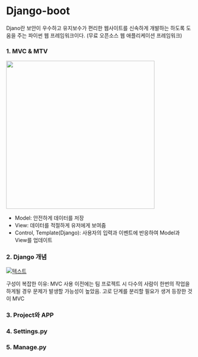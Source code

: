 # Django-boot

Djano란 보안이 우수하고 유지보수가 편리한 웹사이트를 신속하게 개발하는 하도록 도움을 주는 파이썬 웹 프레임워크이다. (무료 오픈소스 웹 애플리케이션 프레임워크)

### 1. MVC & MTV 
[<img src = "https://tecoble.techcourse.co.kr/static/c73f913a7c220ec8cb3ee9a8579468b4/91709/mvc.png" width="400px">](https://tecoble.techcourse.co.kr/post/2021-04-26-mvc/)
 - Model: 안전하게 데이터를 저장
 - View: 데이터를 적절하게 유저에게 보여줌
 - Control, Template(Django): 사용자의 입력과 이벤트에 반응하여 Model과 View를 업데이트
 
### 2. Django 개념
[![텍스트](https://velog.velcdn.com/images%2Fmini_y%2Fpost%2Ff57ba915-4f63-427b-9482-95e97dd5d12e%2F%E1%84%8C%E1%85%A1%E1%86%BC%E1%84%80%E1%85%A9.png)](https://velog.io/@mini_y/Django-%EA%B0%9C%EB%85%90%EC%A0%95%EB%A6%AC)

구성이 복잡한 이유: MVC 사용 이전에는 팀 프로젝트 시 다수의 사람이 한번의 작업을 하게될 경우 문제가 발생할 가능성이 높았음. 고로 단계를 분리할 필요가 생겨 등장한 것이 MVC

### 3. Project와 APP

### 4. Settings.py 

### 5. Manage.py
